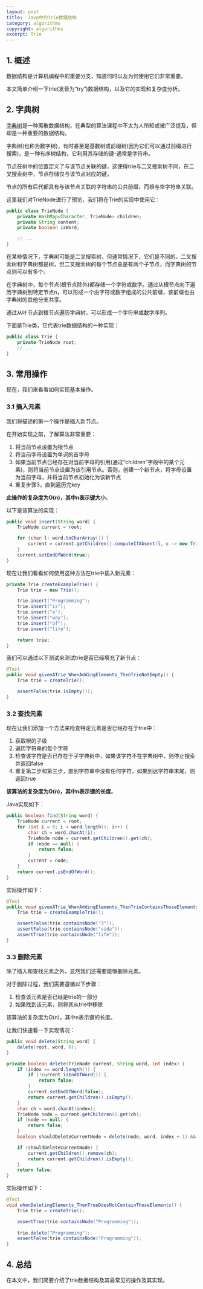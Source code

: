 ```yaml
---
layout: post
title:  Java中的Trie数据结构
category: algorithms
copyright: algorithms
excerpt: Trie
---
```


## 1. 概述

数据结构是计算机编程中的重要分支，知道何时以及为何使用它们非常重要。

本文简单介绍一下trie(发音为“try”)数据结构，以及它的实现和复杂度分析。

## 2. 字典树

[字典树](https://www.baeldung.com/cs/tries-prefix-trees)是一种离散数据结构，在典型的算法课程中不太为人所知或被广泛提及，但却是一种重要的数据结构。

字典树(也称为数字树)，有时甚至是基数树或前缀树(因为它们可以通过前缀进行搜索)，是一种有序树结构，它利用其存储的键-通常是字符串。

节点在树中的位置定义了与该节点关联的键，这使得trie与二叉搜索树不同，在二叉搜索树中，节点存储仅与该节点对应的键。

节点的所有后代都具有与该节点关联的字符串的公共前缀，而根与空字符串关联。

这里我们对TrieNode进行了预览，我们将在Trie的实现中使用它：

```java
public class TrieNode {
    private HashMap<Character, TrieNode> children;
    private String content;
    private boolean isWord;

    // ...
}
```

在某些情况下，字典树可能是二叉搜索树，但通常情况下，它们是不同的。二叉搜索树和字典树都是树，但二叉搜索树的每个节点总是有两个子节点，而字典树的节点则可以有多个。

在字典树中，每个节点(根节点除外)都存储一个字符或数字。通过从根节点向下遍历字典树到特定节点n，可以形成一个由字符或数字组成的公共前缀，该前缀也由字典树的其他分支共享。

通过从叶节点到根节点遍历字典树，可以形成一个字符串或数字序列。

下面是Trie类，它代表trie数据结构的一种实现：

```java
public class Trie {
    private TrieNode root;
    // ...
}
```

## 3. 常用操作

现在，我们来看看如何实现基本操作。

### 3.1 插入元素

我们将描述的第一个操作是插入新节点。

在开始实现之前，了解算法非常重要：

1. 将当前节点设置为根节点
2. 将当前字母设置为单词的首字母
3. 如果当前节点已经存在对当前字母的引用(通过“children”字段中的某个元素)，则将当前节点设置为该引用节点。否则，创建一个新节点，将字母设置为当前字母，并将当前节点初始化为该新节点
4. 重复步骤3，直到遍历完key

**此操作的复杂度为O(n)，其中n表示键大小**。

以下是该算法的实现：

```java
public void insert(String word) {
    TrieNode current = root;

    for (char l: word.toCharArray()) {
        current = current.getChildren().computeIfAbsent(l, c -> new TrieNode());
    }
    current.setEndOfWord(true);
}
```

现在让我们看看如何使用这种方法在trie中插入新元素：

```java
private Trie createExampleTrie() {
    Trie trie = new Trie();

    trie.insert("Programming");
    trie.insert("is");
    trie.insert("a");
    trie.insert("way");
    trie.insert("of");
    trie.insert("life");

    return trie;
}
```

我们可以通过以下测试来测试trie是否已经填充了新节点：

```java
@Test
public void givenATrie_WhenAddingElements_ThenTrieNotEmpty() {
    Trie trie = createTrie();

    assertFalse(trie.isEmpty());
}
```

### 3.2 查找元素

现在让我们添加一个方法来检查特定元素是否已经存在于trie中：

1. 获取根的子级
2. 遍历字符串的每个字符
3. 检查该字符是否已存在于子字典树中，如果该字符不在字典树中，则停止搜索并返回false
4. 重复第二步和第三步，直到字符串中没有任何字符，如果到达字符串末尾，则返回true

**该算法的复杂度为O(n)，其中n表示键的长度**。

Java实现如下：

```java
public boolean find(String word) {
    TrieNode current = root;
    for (int i = 0; i < word.length(); i++) {
        char ch = word.charAt(i);
        TrieNode node = current.getChildren().get(ch);
        if (node == null) {
            return false;
        }
        current = node;
    }
    return current.isEndOfWord();
}
```

实际操作如下：

```java
@Test
public void givenATrie_WhenAddingElements_ThenTrieContainsThoseElements() {
    Trie trie = createExampleTrie();

    assertFalse(trie.containsNode("3"));
    assertFalse(trie.containsNode("vida"));
    assertTrue(trie.containsNode("life"));
}
```

### 3.3 删除元素

除了插入和查找元素之外，显然我们还需要能够删除元素。

对于删除过程，我们需要遵循以下步骤：

1. 检查该元素是否已经是trie的一部分
2. 如果找到该元素，则将其从trie中移除

该算法的复杂度为O(n)，其中n表示键的长度。

让我们快速看一下实现情况：

```java
public void delete(String word) {
    delete(root, word, 0);
}

private boolean delete(TrieNode current, String word, int index) {
    if (index == word.length()) {
        if (!current.isEndOfWord()) {
            return false;
        }
        current.setEndOfWord(false);
        return current.getChildren().isEmpty();
    }
    char ch = word.charAt(index);
    TrieNode node = current.getChildren().get(ch);
    if (node == null) {
        return false;
    }
    boolean shouldDeleteCurrentNode = delete(node, word, index + 1) && !node.isEndOfWord();

    if (shouldDeleteCurrentNode) {
        current.getChildren().remove(ch);
        return current.getChildren().isEmpty();
    }
    return false;
}
```

实际操作如下：

```java
@Test
void whenDeletingElements_ThenTreeDoesNotContainThoseElements() {
    Trie trie = createTrie();

    assertTrue(trie.containsNode("Programming"));
 
    trie.delete("Programming");
    assertFalse(trie.containsNode("Programming"));
}
```

## 4. 总结

在本文中，我们简要介绍了trie数据结构及其最常见的操作及其实现。